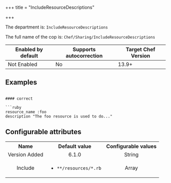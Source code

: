 +++
title = "IncludeResourceDescriptions"

+++

<!-- This content is automatically generated. See https://github.com/chef/chef-web-docs/blob/main/generated/README.md -->

The department is: `IncludeResourceDescriptions`

The full name of the cop is: `Chef/Sharing/IncludeResourceDescriptions`

| Enabled by default | Supports autocorrection | Target Chef Version |
| --- | --- | --- |
| Not Enabled | No | 13.9+ |

## Examples

```

#### correct

```ruby
resource_name :foo
description "The foo resource is used to do..."
```

## Configurable attributes

<table>
<tbody><tr>
<th>Name</th>
<th>Default value</th>
<th>Configurable values</th>
</tr>
<tr>
<td style="text-align:center">Version Added</td>
<td style="text-align:center">6.1.0</td>
<td style="text-align:center">String</td>
</tr>
<tr><td style="text-align:center">Include</td>
<td style="text-align:center"><ul>
<li><code>**/resources/*.rb</code></li>
</ul>
</td>
<td style="text-align:center">Array</td>
</tr></tbody></table>
